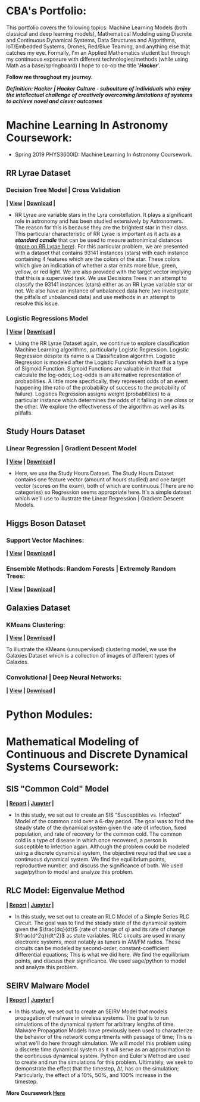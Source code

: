 # CBA's Portfolio:

This portfolio covers the following topics: Machine Learning Models (both classical and deep learning models), Mathematical Modeling using Discrete and Continuous Dynamical Systems, Data Structures and Algorithms, IoT/Embedded Systems, Drones, Red/Blue Teaming, and anything else that catches my eye. Formally, I'm an Applied Mathematics student but through my continuous exposure with different technologies/methods (while using Math as a base/springboard) I hope to co-op the title '***Hacker***'.


**Follow me throughout my journey.**

***Definition: Hacker | Hacker Culture - subculture of individuals who enjoy the intellectual challenge of creatively overcoming limitations of systems to achieve novel and clever outcomes***  

# Machine Learning In Astronomy Coursework:

* Spring 2019 PHYS3600ID: Machine Learning In Astronomy Coursework.

## RR Lyrae Dataset 

### Decision Tree Model | Cross Validation

**| [View]() | [Download]() |**

* RR Lyrae are variable stars in the Lyra constellation. It plays a significant role in astronomy and has been studied extensively by Astronomers. The reason for this is because they are the brightest star in their class. This particular characteristic of RR Lyrae is important as it acts as a ***standard candle*** that can be used to meaure astronimical distances ([more on RR Lyrae here](https://en.wikipedia.org/wiki/RR_Lyrae_variable)). For this particular problem, we are presented with a dataset that contains 93141 instances (stars) with each instance containing 4 features which are the colors of the star. These colors which give an indication of whether a star emits more blue, green, yellow, or red light. We are also provided with the target vector implying that this is a supervised task. We use Decisions Trees in an attempt to classify the 93141 instances (stars) either as an RR Lyrae variable star or not. We also have an instance of unbalanced data here (we investigate the pitfalls of unbalanced data) and use methods in an attempt to resolve this issue.  

### Logistic Regressions Model

**| [View]() | [Download]() |** 

* Using the RR Lyrae Dataset again, we continue to explore classification Machine Learning algorithms, particularly Logistic Regression. Logistic Regression despite its name is a Classification algorithm. Logistic Regression is modeled after the Logistic Function which itself is a type of Sigmoid Function. Sigmoid Functions are valuable in that that calculate the log-odds; Log-odds is an alternative representation of probabilities. A little more specifically, they represent odds of an event happening (the ratio of the probability of success to the probability of failure). Logistics Regression assigns weight (probabilities) to a particular instance which determines the odds of it falling in one *class* or the other. We explore the effectiveness of the algorithm as well as its pitfalls. 

## Study Hours Dataset 

### Linear Regression | Gradient Descent Model

**| [View]() | [Download]() |**

* Here, we use the Study Hours Dataset. The Study Hours Dataset contains one feature vector (amount of hours studied) and one target vector (scores on the exam), both of which are continuous (There are no categories) so Regression seems appropriate here. It's a simple dataset which we'll use to illustrate the Linear Regression | Gradient Descent Models.  


## Higgs Boson Dataset

### Support Vector Machines:

**| [View]() | [Download]() |**

### Ensemble Methods: Random Forests | Extremely Random Trees:

**| [View]() | [Download]() |**

## Galaxies Dataset

### KMeans Clustering:

**| [View]() | [Download]() |**

To illustrate the KMeans (unsupervised) clustering model, we use the Galaxies Dataset which is a collection of images of different types of Galaxies.  

### Convolutional | Deep Neural Networks:

**| [View]() | [Download]() |**

# Python Modules:

# Mathematical Modeling of Continuous and Discrete Dynamical Systems Coursework:

## SIS "Common Cold" Model

**| [Report](https://github.com/deaththeberry/ML-AI-HKG_Portfolio/blob/master/Labs/MAT%204880-D692%20(Math%20Modeling%20II)/MAT%204880-D692%20(Math%20Modeling%20II)%20SIS%20Model%20Project%201.pdf) | [Jupyter](https://nbviewer.jupyter.org/github/deaththeberry/ML-AI-HKG_Portfolio/blob/master/Labs/MAT%204880-D692%20%28Math%20Modeling%20II%29/Appendix%20to%20the%20SIS%20Susceptibles%20vs.%20Infected%20Model.ipynb?flush_cache=true) |**

* In this study, we set out to create an SIS “Susceptibles vs. Infected” Model of the common cold over a 6-day period. The goal was to find the steady state of the dynamical system given the rate of infection, fixed population, and rate of recovery for the common cold. The common cold is a type of disease in which once recovered, a person is susceptible to infection again. Although the problem could be modeled using a discrete dynamical system, the objective required that we use a continuous dynamical system. We find the equilibrium points, reproductive number, and discuss the significance of both. We used sage/python to model and analyze this problem. 

## RLC Model: Eigenvalue Method

**| [Report](https://github.com/deaththeberry/ML-AI-HKG_Portfolio/blob/master/Labs/MAT%204880-D692%20(Math%20Modeling%20II)/MAT%204880-D692%20(Math%20Modeling%20II)%20RLC%20Model%20Project%202.pdf) | [Jupyter](https://nbviewer.jupyter.org/github/deaththeberry/ML-AI-HKG_Portfolio/blob/master/Labs/MAT%204880-D692%20%28Math%20Modeling%20II%29/Appendix%20to%20the%20RLC%20Electrical%20Circuit%20Model.ipynb?flush_cache=true) |**

* In this study, we set out to create an RLC Model of a Simple Series RLC Circuit. The goal was to find the steady state of the dynamical system given the $\frac{dq}{dt}$ (rate of change of q) and its rate of change $\frac{d^2q}{dt^2}$ as state variables. RLC circuits are used in many electronic systems, most notably as tuners in AM/FM radios. These circuits can be modeled by second-order, constant-coefficient differential equations; This is what we did here. We find the equilibrium points, and discuss their significance. We used sage/python to model and analyze this problem. 

## SEIRV Malware Model

**| [Report](https://github.com/deaththeberry/ML-AI-HKG_Portfolio/blob/master/Labs/MAT%204880-D692%20(Math%20Modeling%20II)/MAT%204880-D692%20(Math%20Modeling%20II)%20SEIRV%20Model%20Final%20Project.pdf) | [Jupyter](https://nbviewer.jupyter.org/github/deaththeberry/ML-AI-HKG_Portfolio/blob/master/Labs/MAT%204880-D692%20%28Math%20Modeling%20II%29/MAT%204880-D692%20%28Math%20Modeling%20II%29%20Final%20Project%20Sim.ipynb?flush_cache=true) |** 

* In this study, we set out to create an SEIRV Model that models propagation of malware in wireless systems. The goal is to run simulations of the dynamical system for arbitrary lengths of time. Malware Propagation Models have previously been used to characterize the behavior of the network compartments with passage of time; This is what we'll do here through simulation. We will model this problem using a discrete time dynamical system as it will serve as an approximation to the continuous dynamical system. Python and Euler's Method are used to create and run the simulations for this problem. Ultimately, we seek to demonstrate the effect that the timestep, Δ𝑡, has on the simulation; Particularly, the effect of a 10%, 50%, and 100% increase in the timestep.

**More Coursework [Here](https://github.com/deaththeberry/ML-AI-HKG_Portfolio/blob/master/Labs/MAT%204880-D692%20(Math%20Modeling%20II)/README.md)**